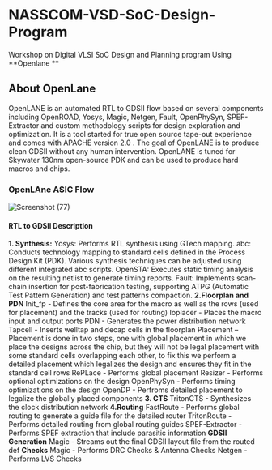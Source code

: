 # NASSCOM-VSD-SoC-Design-Program
Workshop on Digital VLSI SoC Design and Planning program Using **Openlane **
## About OpenLane 
OpenLANE is an automated RTL to GDSII flow based on several components including OpenROAD, Yosys, Magic, Netgen, Fault, OpenPhySyn, SPEF-Extractor and custom methodology scripts for design exploration and optimization. It is a tool started for true open source tape-out experience and comes with APACHE version 2.0 . The goal of OpenLANE is to produce clean GDSII without any human intervention. OpenLANE is tuned for Skywater 130nm open-source PDK and can be used to produce hard macros and chips.


### OpenLAne ASIC Flow 

![Screenshot (77)](https://github.com/Sairamvanam/-NASSCOM-VSD-SoC-Design-Program/assets/163321291/9d01e39d-4aa3-4cea-aa5e-fcdf5ad9da0f)

#### RTL to GDSII Description
**1. Synthesis:**
Yosys: Performs RTL synthesis using GTech mapping.
abc: Conducts technology mapping to standard cells defined in the Process Design Kit (PDK). Various synthesis techniques can be adjusted using different integrated abc scripts.
OpenSTA: Executes static timing analysis on the resulting netlist to generate timing reports.
Fault: Implements scan-chain insertion for post-fabrication testing, supporting ATPG (Automatic Test Pattern Generation) and test patterns compaction.
**2.Floorplan and PDN**
Init_fp - Defines the core area for the macro as well as the rows (used for placement) and the tracks (used for routing)
Ioplacer - Places the macro input and output ports
PDN - Generates the power distribution network
Tapcell - Inserts welltap and decap cells in the floorplan
Placement – Placement is done in two steps, one with global placement in which we place the designs across the chip, but they will not be legal placement with some standard cells overlapping each other, to fix this we perform a detailed placement which legalizes the design and ensures they fit in the standard cell rows
RePLace - Performs global placement
Resizer - Performs optional optimizations on the design
OpenPhySyn - Performs timing optimizations on the design
OpenDP - Perfroms detailed placement to legalize the globally placed components
**3. CTS**
TritonCTS - Synthesizes the clock distribution network
**4.Routing**
FastRoute - Performs global routing to generate a guide file for the detailed router
TritonRoute - Performs detailed routing from global routing guides
SPEF-Extractor - Performs SPEF extraction that include parasitic information
**GDSII Generation**
Magic - Streams out the final GDSII layout file from the routed def
**Checks**
Magic - Performs DRC Checks & Antenna Checks
Netgen - Performs LVS Checks
